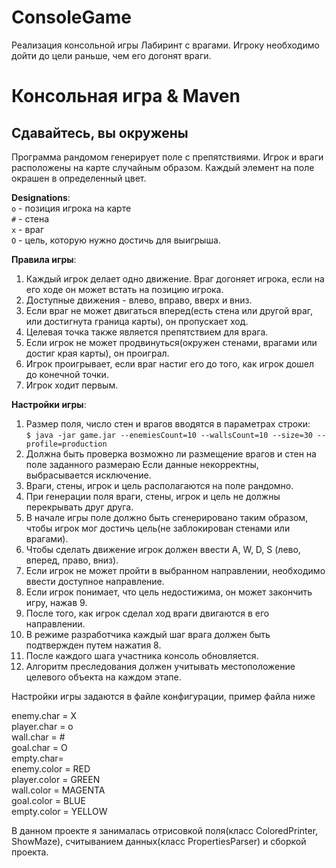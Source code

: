 # ConsoleGame
Реализация консольной игры Лабиринт с врагами. Игроку необходимо дойти до цели раньше, чем его догонят враги.

# Консольная игра & Maven

## Сдавайтесь, вы окружены

Программа рандомом генерирует поле с препятствиями. Игрок и враги расположены на карте случайным образом. Каждый элемент на поле окрашен в определенный цвет.

**Designations**: <br>
`o` - позиция игрока на карте<br>
`#` - стена<br>
`x` - враг<br>
`O` - цель, которую нужно достичь для выигрыша.

**Правила игры**:
1. Каждый игрок делает одно движение. Враг догоняет игрока, если на его ходе он может встать на позицию игрока.
2. Доступные движения - влево, вправо, вверх и вниз.
3. Если враг не может двигаться вперед(есть стена или другой враг, или достигнута граница карты), он пропускает ход.
4. Целевая точка также является препятствием для врага.
5. Если игрок не может продвинуться(окружен стенами, врагами или достиг края карты), он проиграл.
6. Игрок проигрывает, если враг настиг его до того, как игрок дошел до конечной точки.
7. Игрок ходит первым.

**Настройки игры**:
1. Размер поля, число стен и врагов вводятся в параметрах строки:<br>
`$ java -jar game.jar --enemiesCount=10 --wallsCount=10 --size=30 --profile=production`
1. Должна быть проверка возможно ли размещение врагов и стен на поле заданного размераю Если данные некорректны, выбрасывается исключение.
2. Враги, стены, игрок  и цель располагаются на поле рандомно. 
3. При генерации поля враги, стены, игрок и цель не должны перекрывать друг друга.
4. В начале игры поле должно быть сгенерировано таким образом, чтобы игрок мог достичь цель(не заблокирован стенами или врагами).
5. Чтобы сделать движение игрок должен ввести A, W, D, S (лево, вперед, право, вниз).
6. Если игрок не может пройти в выбранном направлении, необходимо ввести доступное направление.
7. Если игрок понимает, что цель недостижима, он может закончить игру, нажав 9.
8. После того, как игрок сделал ход враги двигаются в его направлении. 
9. В режиме разработчика каждый шаг врага должен быть подтвержден путем нажатия 8.
10. После каждого шага участника консоль обновляется.
11. Алгоритм преследования должен учитывать местоположение целевого объекта на каждом этапе.


Настройки игры задаются в файле конфигурации, пример файла ниже

enemy.char = X <br>
player.char = o <br>
wall.char = \# <br>
goal.char = O <br>
empty.char= <br>
enemy.color = RED <br>
player.color = GREEN <br>
wall.color = MAGENTA <br>
goal.color = BLUE <br>
empty.color = YELLOW

В данном проекте я занималась отрисовкой поля(класс ColoredPrinter, ShowMaze), считыванием данных(класс PropertiesParser) и сборкой проекта. 
